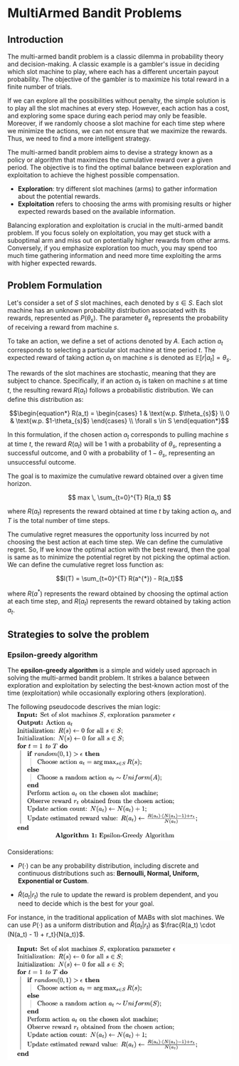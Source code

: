 # MultiArmed Bandit Problems

## Introduction

The multi-armed bandit problem is a classic dilemma in probability theory and decision-making. A classic example is a gambler's issue in deciding which slot machine to play, where each has a different uncertain payout probability. The objective of the gambler is to maximize his total reward in a finite number of trials.

If we can explore all the possibilities without penalty, the simple solution is to play all the slot machines at every step. However, each action has a cost, and exploring some space during each period may only be feasible. Moreover, if we randomly choose a slot machine for each time step where we minimize the actions, we can not ensure that we maximize the rewards. Thus, we need to find a more intelligent strategy.

The multi-armed bandit problem aims to devise a strategy known as a policy or algorithm that maximizes the cumulative reward over a given period. The objective is to find the optimal balance between exploration and exploitation to achieve the highest possible compensation.

* **Exploration**: try different slot machines (arms) to gather information about the potential rewards.
* **Exploitation** refers to choosing the arms with promising results or higher expected rewards based on the available information.

Balancing exploration and exploitation is crucial in the multi-armed bandit problem. If you focus solely on exploitation, you may get stuck with a suboptimal arm and miss out on potentially higher rewards from other arms. Conversely, if you emphasize exploration too much, you may spend too much time gathering information and need more time exploiting the arms with higher expected rewards.

## Problem Formulation

Let's consider a set of $S$ slot machines, each denoted by $s \in S$. Each slot machine has an unknown probability distribution associated with its rewards, represented as $P(\theta_s)$. The parameter $\theta_s$ represents the probability of receiving a reward from machine $s$.

To take an action, we define a set of actions denoted by $A$. Each action $a_t$ corresponds to selecting a particular slot machine at time period $t$. The expected reward of taking action $a_t$ on machine $s$ is denoted as $\mathbb{E}[r|a_t] = \theta_s$.

The rewards of the slot machines are stochastic, meaning that they are subject to chance. Specifically, if an action $a_t$ is taken on machine $s$ at time $t$, the resulting reward $R(a_t)$ follows a probabilistic distribution. We can define this distribution as:

$$\begin{equation*}
  R(a_t) =
  \begin{cases}
    1 & \text{w.p. $\theta_{s}$} \\
    0 & \text{w.p. $1-\theta_{s}$}
  \end{cases} \\ \forall  s \in S
\end{equation*}$$

In this formulation, if the chosen action $a_t$ corresponds to pulling machine $s$ at time $t$, the reward $R(a_t)$ will be 1 with a probability of $\theta_s$, representing a successful outcome, and 0 with a probability of $1-\theta_s$, representing an unsuccessful outcome.

The goal is to maximize the cumulative reward obtained over a given time horizon. 

$$ max \, \sum_{t=0}^{T} R(a_t)  $$ 

where $R(a_t)$ represents the reward obtained at time $t$ by taking action $a_t$, and $T$ is the total number of time steps.

The cumulative regret measures the opportunity loss incurred by not choosing the best action at each time step. We can define the cumulative regret. So, If we know the optimal action with the best reward, then the goal is same as to minimize the potential regret by not picking the optimal action. We can define the cumulative regret loss function as:

$$l(T) =  \sum_{t=0}^{T} R(a^{*}) - R(a_t)$$

where $R(a^*)$ represents the reward obtained by choosing the optimal action at each time step, and $R(a_t)$ represents the reward obtained by taking action $a_t$.

## Strategies to solve the problem

### Epsilon-greedy algorithm

The **epsilon-greedy algorithm** is a simple and widely used approach in solving the multi-armed bandit problem. It strikes a balance between exploration and exploitation by selecting the best-known action most of the time (exploitation) while occasionally exploring others (exploration).

The following pseudocode descrives the mian logic:
![](./docs/epsilon-greedy.png)

Considerations:

* $P(\cdot)$ can be any probability distribution, including discrete and continuous distributions such as: **Bernoulli, Normal, Uniform, Exponential or Custom**. 

* $\hat{R}(a_t|r_t )$ the rule to update the reward is problem dependent, and you need to decide which is the best for your goal.

For instance, in the traditional application of MABs with slot machines. We can use $P(\cdot)$ as a uniform distribution and $\hat{R}(a_t|r_t )$ as $\frac{R(a_t) \cdot (N(a_t) - 1) + r_t}{N(a_t)}$.

![](./docs/epsilon-greedy_slot_machine.png)



